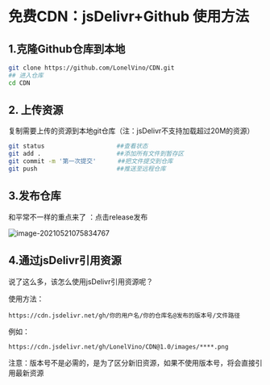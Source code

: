 # 免费CDN：jsDelivr+Github 使用方法

## 1.克隆Github仓库到本地

```bash
git clone https://github.com/LonelVino/CDN.git
## 进入仓库
cd CDN
```

## 2. 上传资源

复制需要上传的资源到本地git仓库（注：jsDelivr不支持加载超过20M的资源）

```bash
git status                    ##查看状态
git add .                     ##添加所有文件到暂存区
git commit -m '第一次提交'      ##把文件提交到仓库
git push                      ##推送至远程仓库
```

## 3.发布仓库

和平常不一样的重点来了 ：点击release发布

![image-20210521075834767](https://cdn.jsdelivr.net/gh/LonelVino/CDN@1.4.5/git-static/CDN_release.png)

## 4.通过jsDelivr引用资源

说了这么多，该怎么使用jsDelivr引用资源呢？

使用方法：

`https://cdn.jsdelivr.net/gh/你的用户名/你的仓库名@发布的版本号/文件路径`

例如：

```text
https://cdn.jsdelivr.net/gh/LonelVino/CDN@1.0/images/****.png
```

注意：版本号不是必需的，是为了区分新旧资源，如果不使用版本号，将会直接引用最新资源
